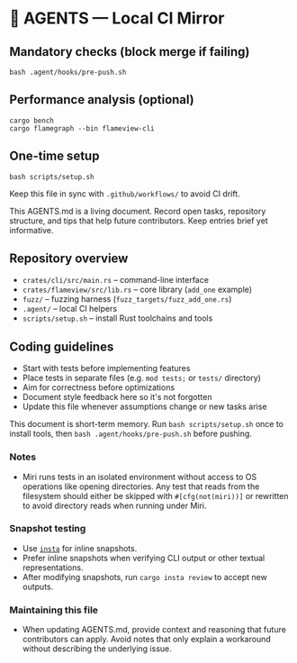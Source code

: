 # 🤖 AGENTS — Local CI Mirror

## Mandatory checks (block merge if failing)
    bash .agent/hooks/pre-push.sh

## Performance analysis (optional)
    cargo bench
    cargo flamegraph --bin flameview-cli

## One-time setup
    bash scripts/setup.sh

Keep this file in sync with `.github/workflows/` to avoid CI drift.

This AGENTS.md is a living document. Record open tasks, repository structure,
and tips that help future contributors. Keep entries brief yet informative.

## Repository overview
- `crates/cli/src/main.rs` – command-line interface
- `crates/flameview/src/lib.rs` – core library (`add_one` example)
- `fuzz/` – fuzzing harness (`fuzz_targets/fuzz_add_one.rs`)
- `.agent/` – local CI helpers
- `scripts/setup.sh` – install Rust toolchains and tools

## Coding guidelines
- Start with tests before implementing features
- Place tests in separate files (e.g. `mod tests;` or `tests/` directory)
- Aim for correctness before optimizations
- Document style feedback here so it's not forgotten
- Update this file whenever assumptions change or new tasks arise

This document is short-term memory. Run `bash scripts/setup.sh` once to install
tools, then `bash .agent/hooks/pre-push.sh` before pushing.

### Notes
- Miri runs tests in an isolated environment without access to OS operations like opening directories. Any test that reads from the filesystem should either be skipped with `#[cfg(not(miri))]` or rewritten to avoid directory reads when running under Miri.

### Snapshot testing
- Use [`insta`](https://insta.rs/) for inline snapshots.
- Prefer inline snapshots when verifying CLI output or other textual representations.
- After modifying snapshots, run `cargo insta review` to accept new outputs.

### Maintaining this file
- When updating AGENTS.md, provide context and reasoning that future contributors can apply. Avoid notes that only explain a workaround without describing the underlying issue.

